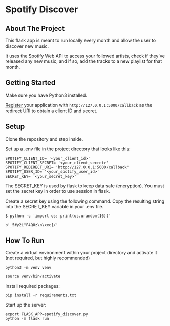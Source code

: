 # Spotify Discover

## About The Project
This flask app is meant to run locally every month and allow the user to discover new music.

It uses the Spotify Web API to access your followed artists, check if they've released any new music, and if so, add the tracks to a new playlist for that month.

## Getting Started

Make sure you have Python3 installed.

[Register](https://developer.spotify.com/documentation/general/guides/app-settings/#register-your-app) your application with ``http://127.0.0.1:5000/callback`` as the redirect URI to obtain a client ID and secret.

## Setup

Clone the repository and step inside.

Set up a .env file in the project directory that looks like this:
```
SPOTIFY_CLIENT_ID= '<your_client_id>'
SPOTIFY_CLIENT_SECRET= '<your_client_secret>'
SPOTIFY_REDIRECT_URI= 'http://127.0.0.1:5000/callback'
SPOTIFY_USER_ID= '<your_spotify_user_id>'
SECRET_KEY= '<your_secret_key>'
```
The SECRET_KEY is used by flask to keep data safe (encryption). You must set the secret key in order to use session in flask.

Create a secret key using the following command. Copy the resulting string into the SECRET_KEY variable in your .env file.
```
$ python -c 'import os; print(os.urandom(16))'

b'_5#y2L"F4Q8z\n\xec]/'
```

## How To Run

Create a virtual environment within your project directory and activate it (not required, but highly recommended)
```
python3 -m venv venv
```
```
source venv/bin/activate
```

Install required packages:
```
pip install -r requirements.txt
```

Start up the server:
```
export FLASK_APP=spotify_discover.py
python -m flask run
```
